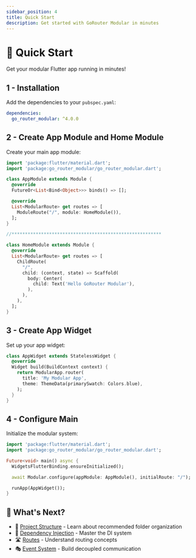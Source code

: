 ```yaml
---
sidebar_position: 4
title: Quick Start
description: Get started with GoRouter Modular in minutes
---
```


# 🚀 Quick Start

Get your modular Flutter app running in minutes!

## 1 -  Installation

Add the dependencies to your `pubspec.yaml`:

```yaml
dependencies:
  go_router_modular: ^4.0.0
```

## 2 - Create App Module  and Home Module

Create your main app module:

```dart
import 'package:flutter/material.dart';
import 'package:go_router_modular/go_router_modular.dart';

class AppModule extends Module {
  @override
  FutureOr<List<Bind<Object>>> binds() => [];

  @override
  List<ModularRoute> get routes => [
    ModuleRoute("/", module: HomeModule()),
  ];
}

//********************************************************

class HomeModule extends Module {
  @override
  List<ModularRoute> get routes => [
    ChildRoute(
      "/",
      child: (context, state) => Scaffold(
        body: Center(
          child: Text('Hello GoRouter Modular'),
        ),
      ),
    ),
  ];
}
```

## 3 - Create App Widget

Set up your app widget:

```dart
class AppWidget extends StatelessWidget {
  @override
  Widget build(BuildContext context) {
    return ModularApp.router(
      title: 'My Modular App',
      theme: ThemeData(primarySwatch: Colors.blue),
    );
  }
}
```

## 4 - Configure Main

Initialize the modular system:

```dart
import 'package:flutter/material.dart';
import 'package:go_router_modular/go_router_modular.dart';

Future<void> main() async {
  WidgetsFlutterBinding.ensureInitialized();

  await Modular.configure(appModule: AppModule(), initialRoute: "/");

  runApp(AppWidget());
}
```

## 🎯 What's Next?

- 📁 [Project Structure](./project-structure) - Learn about recommended folder organization
- 💉 [Dependency Injection](./dependency-injection) - Master the DI system
- 🛣️ [Routes](./routes) - Understand routing concepts
- 🎭 [Event System](./event-system) - Build decoupled communication 